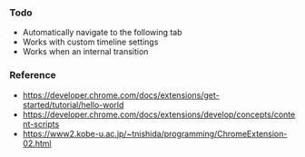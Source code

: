 

### Todo

- Automatically navigate to the following tab
- Works with custom timeline settings
- Works when an internal transition

### Reference

- https://developer.chrome.com/docs/extensions/get-started/tutorial/hello-world
- https://developer.chrome.com/docs/extensions/develop/concepts/content-scripts
- https://www2.kobe-u.ac.jp/~tnishida/programming/ChromeExtension-02.html
